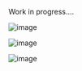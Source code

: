 Work in progress....

![image](https://github.com/Tron8268/Ecommerce-Website/assets/82048036/39899ff6-e379-438d-8c9b-7810eeec4354)

![image](https://github.com/Tron8268/Ecommerce-Website/assets/82048036/8db331fa-8883-4932-af32-86bd409b5256)

![image](https://github.com/Tron8268/Ecommerce-Website/assets/82048036/100e8e21-de06-48ab-99dc-0a96485715be)
